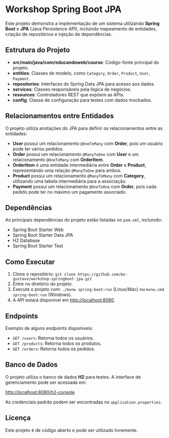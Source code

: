 <h1>Workshop Spring Boot JPA</h1>
    <p>Este projeto demonstra a implementação de um sistema utilizando <strong>Spring Boot</strong> e <strong>JPA</strong> (Java Persistence API), incluindo mapeamento de entidades, criação de repositórios e injeção de dependências.</p>
    
  <h2>Estrutura do Projeto</h2>
    <ul>
        <li><strong>src/main/java/com/educandoweb/course</strong>: Código-fonte principal do projeto.</li>
        <li><strong>entities</strong>: Classes de modelo, como <code>Category</code>, <code>Order</code>, <code>Product</code>, <code>User</code>, <code>Payment</code>.</li>
        <li><strong>repositories</strong>: Interfaces do Spring Data JPA para acesso aos dados.</li>
        <li><strong>services</strong>: Classes responsáveis pela lógica de negócios.</li>
        <li><strong>resources</strong>: Controladores REST que expõem as APIs.</li>
        <li><strong>config</strong>: Classe de configuração para testes com dados mockados.</li>
    </ul>

<h2>Relacionamentos entre Entidades</h2>
    <p>O projeto utiliza anotações do JPA para definir os relacionamentos entre as entidades:</p>
    <ul>
        <li><strong>User</strong> possui um relacionamento <code>@OneToMany</code> com <strong>Order</strong>, pois um usuário pode ter vários pedidos.</li>
        <li><strong>Order</strong> possui um relacionamento <code>@ManyToOne</code> com <strong>User</strong> e um relacionamento <code>@OneToMany</code> com <strong>OrderItem</strong>.</li>
        <li><strong>OrderItem</strong> é uma entidade intermediária entre <strong>Order</strong> e <strong>Product</strong>, representando uma relação <code>@ManyToOne</code> para ambos.</li>
        <li><strong>Product</strong> possui um relacionamento <code>@ManyToMany</code> com <strong>Category</strong>, utilizando uma tabela intermediária para a associação.</li>
        <li><strong>Payment</strong> possui um relacionamento <code>@OneToOne</code> com <strong>Order</strong>, pois cada pedido pode ter no máximo um pagamento associado.</li>
    </ul>
    
  <h2>Dependências</h2>
    <p>As principais dependências do projeto estão listadas no <code>pom.xml</code>, incluindo:</p>
    <ul>
        <li>Spring Boot Starter Web</li>
        <li>Spring Boot Starter Data JPA</li>
        <li>H2 Database</li>
        <li>Spring Boot Starter Test</li>
    </ul>
    
   <h2>Como Executar</h2>
    <ol>
        <li>Clone o repositório: <code>git clone https://github.com/ms-gustavo/workshop-springboot-jpa.git</code></li>
        <li>Entre no diretório do projeto.</li>
        <li>Execute o projeto com: <code>./mvnw spring-boot:run</code> (Linux/Mac) ou <code>mvnw.cmd spring-boot:run</code> (Windows).</li>
        <li>A API estará disponível em <a href="http://localhost:8080">http://localhost:8080</a>.</li>
    </ol>
    
  <h2>Endpoints</h2>
    <p>Exemplo de alguns endpoints disponíveis:</p>
    <ul>
        <li><code>GET /users</code>: Retorna todos os usuários.</li>
        <li><code>GET /products</code>: Retorna todos os produtos.</li>
        <li><code>GET /orders</code>: Retorna todos os pedidos.</li>
    </ul>
    
   <h2>Banco de Dados</h2>
    <p>O projeto utiliza o banco de dados <strong>H2</strong> para testes. A interface de gerenciamento pode ser acessada em:</p>
    <p><a href="http://localhost:8080/h2-console">http://localhost:8080/h2-console</a></p>
    <p>As credenciais padrão podem ser encontradas no <code>application.properties</code>.</p>
    
   <h2>Licença</h2>
    <p>Este projeto é de código aberto e pode ser utilizado livremente.</p>

